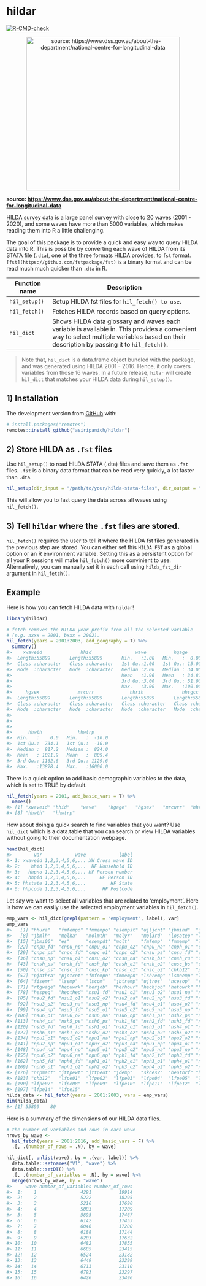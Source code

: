 
<!-- README.md is generated from README.Rmd. Please edit that file -->

# hildar

<!-- badges: start -->

[![R-CMD-check](https://github.com/asiripanich/hildar/workflows/R-CMD-check/badge.svg)](https://github.com/asiripanich/hildar/actions)

<!-- badges: end -->
<p align="center">
<img src="https://encrypted-tbn0.gstatic.com/images?q=tbn:ANd9GcTLV9hgux5t_pK-anbgugJ8GfoMxjD6D7_nHA&amp;usqp=CAU" title="source: https://www.dss.gov.au/about-the-department/national-centre-for-longitudinal-data" width="400"/>
</p>

**source:
<https://www.dss.gov.au/about-the-department/national-centre-for-longitudinal-data>**

[HILDA survey data](https://melbourneinstitute.unimelb.edu.au/hilda) is
a large panel survey with close to 20 waves (2001 - 2020), and some
waves have more than 5000 variables, which makes reading them into R a
little challenging.

The goal of this package is to provide a quick and easy way to query
HILDA data into R. This is possible by converting each wave of HILDA
from its STATA file (`.dta`), one of the three formats HILDA provides,
to `fst` format. `[fst](https://github.com/fstpackage/fst)` is a binary
format and can be read much much quicker than `.dta` in R.

| Function name | Description                                                                                                                                                                               |
|---------------|-------------------------------------------------------------------------------------------------------------------------------------------------------------------------------------------|
| `hil_setup()` | Setup HILDA fst files for `hil_fetch() to use`.                                                                                                                                           |
| `hil_fetch()` | Fetches HILDA records based on query options.                                                                                                                                             |
| `hil_dict`    | Shows HILDA data glossary and waves each variable is available in. This provides a convenient way to select multiple variables based on their description by passing it to `hil_fetch()`. |

> Note that, `hil_dict` is a data.frame object bundled with the package,
> and was generated using HILDA 2001 - 2016. Hence, it only covers
> variables from those 16 waves. In a future release, `hilar` will
> create `hil_dict` that matches your HILDA data during `hil_setup()`.

## 1) Installation

The development version from [GitHub](https://github.com/) with:

``` r
# install.packages("remotes")
remotes::install_github("asiripanich/hildar")
```

## 2) Store HILDA as `.fst` files

Use `hil_setup()` to read HILDA STATA (.dta) files and save them as
`.fst` files. `.fst` is a binary data format that can be read very
quickly, a lot faster than `.dta`.

``` r
hil_setup(dir_input = "/path/to/your/hilda-stata-files", dir_output = "/path/to/save/hilda-fst-files")
```

This will allow you to fast query the data across all waves using
`hil_fetch()`.

## 3) Tell `hildar` where the `.fst` files are stored.

`hil_fetch()` requires the user to tell it where the HILDA fst files
generated in the previous step are stored. You can either set this
`HILDA_FST` as a global option or an R environment variable. Setting
this as a persistent option for all your R sessions will make
`hil_fetch()` more convinient to use. Alternatively, you can manually
set it in each call using `hilda_fst_dir` argument in `hil_fetch()`.

## Example

Here is how you can fetch HILDA data with `hildar`!

``` r
library(hildar)

# fetch removes the HILDA year prefix from all the selected variable
# (e.g. axxx = 2001, bxxx = 2002).
hil_fetch(years = 2001:2003, add_geography = T) %>%
  summary()
#>    xwaveid              hhid                wave          hgage       
#>  Length:55899       Length:55899       Min.   :1.00   Min.   :  0.00  
#>  Class :character   Class :character   1st Qu.:1.00   1st Qu.: 15.00  
#>  Mode  :character   Mode  :character   Median :2.00   Median : 34.00  
#>                                        Mean   :1.96   Mean   : 34.81  
#>                                        3rd Qu.:3.00   3rd Qu.: 51.00  
#>                                        Max.   :3.00   Max.   :100.00  
#>     hgsex              mrcurr             hhrih              hhsgcc         
#>  Length:55899       Length:55899       Length:55899       Length:55899      
#>  Class :character   Class :character   Class :character   Class :character  
#>  Mode  :character   Mode  :character   Mode  :character   Mode  :character  
#>                                                                             
#>                                                                             
#>                                                                             
#>      hhwth             hhwtrp       
#>  Min.   :    0.0   Min.   :  -10.0  
#>  1st Qu.:  734.1   1st Qu.:  -10.0  
#>  Median :  917.2   Median :  824.0  
#>  Mean   : 1021.9   Mean   :  809.4  
#>  3rd Qu.: 1162.6   3rd Qu.: 1129.6  
#>  Max.   :13878.4   Max.   :16000.0
```

There is a quick option to add basic demographic variables to the data,
which is set to TRUE by default.

``` r
hil_fetch(years = 2001, add_basic_vars = T) %>%
  names()
#> [1] "xwaveid" "hhid"    "wave"    "hgage"   "hgsex"   "mrcurr"  "hhrih"  
#> [8] "hhwth"   "hhwtrp"
```

How about doing a quick search to find variables that you want? Use
`hil_dict` which is a data.table that you can search or view HILDA
variables without going to their documentation webpage.

``` r
head(hil_dict)
#>        var            wave            label
#> 1: xwaveid 1,2,3,4,5,6,... XW Cross wave ID
#> 2:    hhid 1,2,3,4,5,6,...  HF Household ID
#> 3:   hhpno 1,2,3,4,5,6,... HF Person number
#> 4:   hhpid 1,2,3,4,5,6,...     HF Person ID
#> 5: hhstate 1,2,3,4,5,6,...         HF State
#> 6: hhpcode 1,2,3,4,5,6,...      HF Postcode
```

Let say we want to select all variables that are related to
‘employment’. Here is how we can easily use the selected employment
variables in `hil_fetch()`.

``` r
emp_vars <- hil_dict[grepl(pattern = "employment", label), var]
emp_vars
#>   [1] "hhura"   "fmfempo" "fmmempo" "esempst" "ujljcnt" "jbmind"  "jbempst"
#>   [8] "jbmlh"   "molha"   "molmth"  "molyr"   "mol3rd"  "losateo" "loimpew"
#>  [15] "jbmi06"  "es"      "esempdt" "molt"    "fmfemp"  "fmmemp"  "lshrcom"
#>  [22] "cnpu_fd" "cnpu_np" "cnpu_o1" "cnpu_o2" "cnpu_na" "cnph_o1" "cnph_o2"
#>  [29] "cnpc_ps" "cnpc_fd" "cnpc_o1" "cnpc_o2" "cnsu_ps" "cnsu_fd" "cnsu_kp"
#>  [36] "cnsu_np" "cnsu_o1" "cnsu_o2" "cnsu_na" "cnsh_bs" "cnsh_ru" "cnsh_re"
#>  [43] "cnsh_ps" "cnsh_fd" "cnsh_kp" "cnsh_o1" "cnsh_o2" "cnsc_bs" "cnsc_ru"
#>  [50] "cnsc_ps" "cnsc_fd" "cnsc_kp" "cnsc_o1" "cnsc_o2" "chkb12"  "pjothru"
#>  [57] "pjothra" "pjotcnt" "fmfempn" "fmmempn" "lshremp" "lsmnemp" "lsmncom"
#>  [64] "fisemr"  "lsemp"   "lscom"   "jbtremp" "ujtros"  "ncesop"  "rcesop" 
#>  [71] "rtgwage" "hepuwrk" "herjob"  "herhour" "hechjob" "hetowrk" "heonas" 
#>  [78] "hespeq"  "heothed" "nsu1_fd" "nsu1_o1" "nsu1_o2" "nsu1_na" "nsu1_np"
#>  [85] "nsu2_fd" "nsu2_o1" "nsu2_o2" "nsu2_na" "nsu2_np" "nsu3_fd" "nsu3_o1"
#>  [92] "nsu3_o2" "nsu3_na" "nsu3_np" "nsu4_fd" "nsu4_o1" "nsu4_o2" "nsu4_na"
#>  [99] "nsu4_np" "nsu5_fd" "nsu5_o1" "nsu5_o2" "nsu5_na" "nsu5_np" "nsu6_fd"
#> [106] "nsu6_o1" "nsu6_o2" "nsu6_na" "nsu6_np" "nsh1_ps" "nsh2_ps" "nsh3_ps"
#> [113] "nsh4_ps" "nsh5_ps" "nsh6_ps" "nsh1_fd" "nsh2_fd" "nsh3_fd" "nsh4_fd"
#> [120] "nsh5_fd" "nsh6_fd" "nsh1_o1" "nsh2_o1" "nsh3_o1" "nsh4_o1" "nsh5_o1"
#> [127] "nsh6_o1" "nsh1_o2" "nsh2_o2" "nsh3_o2" "nsh4_o2" "nsh5_o2" "nsh6_o2"
#> [134] "npu1_o1" "npu1_o2" "npu1_na" "npu1_np" "npu2_o1" "npu2_o2" "npu2_na"
#> [141] "npu2_np" "npu3_o1" "npu3_o2" "npu3_na" "npu3_np" "npu4_o1" "npu4_o2"
#> [148] "npu4_na" "npu4_np" "npu5_o1" "npu5_o2" "npu5_na" "npu5_np" "npu6_o1"
#> [155] "npu6_o2" "npu6_na" "npu6_np" "nph1_fd" "nph2_fd" "nph3_fd" "nph4_fd"
#> [162] "nph5_fd" "nph6_fd" "nph1_o1" "nph2_o1" "nph3_o1" "nph4_o1" "nph5_o1"
#> [169] "nph6_o1" "nph1_o2" "nph2_o2" "nph3_o2" "nph4_o2" "nph5_o2" "nph6_o2"
#> [176] "nrpmact" "jttpewt" "jttpeot" "jdemp"   "skces2"  "heothrf" "heothdk"
#> [183] "chb12"   "lfpe01"  "lfpe02"  "lfpe03"  "lfpe04"  "lfpe05"  "lfpe06" 
#> [190] "lfpe07"  "lfpe08"  "lfpe09"  "lfpe10"  "lfpe11"  "lfpe12"  "lfpe13" 
#> [197] "lfpe14"  "lfpe15"
hilda_data <- hil_fetch(years = 2001:2003, vars = emp_vars)
dim(hilda_data)
#> [1] 55899    80
```

Here is a summary of the dimensions of our HILDA data files.

``` r
# the number of variables and rows in each wave
nrows_by_wave <-
  hil_fetch(years = 2001:2016, add_basic_vars = F) %>%
  .[, .(number_of_rows = .N), by = wave]

hil_dict[, unlist(wave), by = .(var, label)] %>%
  data.table::setnames("V1", "wave") %>%
  data.table::setDT() %>%
  .[, .(number_of_variables = .N), by = wave] %>%
  merge(nrows_by_wave, by = "wave")
#>     wave number_of_variables number_of_rows
#>  1:    1                4291          19914
#>  2:    2                5222          18295
#>  3:    3                5216          17690
#>  4:    4                5083          17209
#>  5:    5                5895          17467
#>  6:    6                6142          17453
#>  7:    7                6046          17280
#>  8:    8                6188          17144
#>  9:    9                6203          17632
#> 10:   10                6482          17855
#> 11:   11                6685          23415
#> 12:   12                6524          23182
#> 13:   13                6449          23299
#> 14:   14                6713          23110
#> 15:   15                6793          23297
#> 16:   16                6426          23496
```
